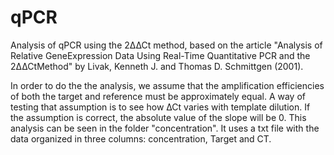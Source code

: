 # qPCR

Analysis of qPCR using the 2∆∆Ct method, based on the article "Analysis of Relative GeneExpression Data Using Real-Time Quantitative PCR and the 2∆∆CtMethod" by Livak, Kenneth J. and Thomas D. Schmittgen (2001).

In order to do the the analysis, we assume that the amplification efficiencies of both the target and reference must be approximately equal. A way of testing that assumption is to see how ∆Ct varies with template dilution. If the assumption is correct, the absolute value of the slope will be 0.  This analysis can be seen in the folder "concentration". It uses a txt file with the data organized in three columns: concentration, Target and CT.
